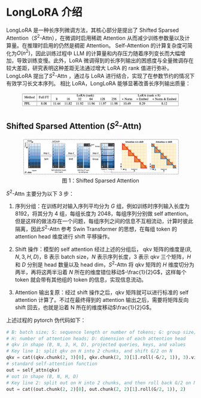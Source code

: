# LongLoRA 介绍
LongLoRA 是一种长序列微调方法，其核心部分是提出了 Shifted Sparsed Attention（$S^2$-Attn），在微调时启用稀疏 Attention 从而减少训练参数量以及计算量。在推理时启用的仍然是稠密 Attention。
Self-Attention 的计算复杂度可简化为$O(n^2)$，因此训练过程中 LLM 的计算量和内存压力随着序列变长而大幅增加，导致训练变慢。此外，LoRA 微调得到的长序列输出的困惑度与全量微调存在较大差距，研究表明这种差距无法通过增大 LoRA 的 rank 值进行弥补。LongLoRA 提出了$S^2$-Attn ，通过与 LoRA 进行结合，实现了在参数节约的情况下有效学习长文本序列。
相比 LoRA，LongLoRA 能够显著改善长序列输出质量：

<figure style="text-align: center;">
    <img src="./images/longlora_table1.png" alt="$LongLoRA" title="Shifted Sparsed Attention">
</figure>

## Shifted Sparsed Attention ($S^2$-Attn)
<figure style="text-align: center;">
    <img src="./images/ssattn.png" alt="$LongLoRA" title="Shifted Sparsed Attention">
    <figcaption>图 1：Shifted Sparsed Attention</figcaption>
</figure>

$S^2$-Attn 主要分为以下 3 步：
1. 序列分组：在训练时对输入序列平均分为 $G$ 组，例如训练时序列输入长度为8192，将其分为 4 组，每组长度为 2048，每组序列分别做 self attention。但是这样的做法存在一个问题，每组序列之间的信息不互相流动，计算时彼此隔离，因此$S^2$-Attn 参考 Swin Transformer 的思想，在每组 token 的 attention head 维度进行 shift 平移操作。

2. Shift 操作：模型的 self attention 经过上述的分组后， qkv 矩阵的维度是$(B, N, 3, H, D)$，B 表示 batch size，$N$ 表示序列长度，3 表示 qkv 三个矩阵，$H$ 和 $D$ 分别是 head 数量以及 head dim，$S^2$-Attn 将 qkv 矩阵的 $H$ 维度切分为两半，再将这两半沿着 $N$ 所在的维度错位移动$-\frac{1}{2}G$，这样每个 token 就会带有其他组的 token 的信息，实现信息流动。 

3. Attention 输出复原：经过 shift 操作之后，qkv 矩阵就可以进行标准的 self attention 计算了。不过在最终得到的 attention 输出之后，需要将矩阵反向 shift 回去，也就是沿着 N 所在的维度移动$\frac{1}{2}G$。

上述过程的 pytorch 伪代码如下：
```python
# B: batch size; S: sequence length or number of tokens; G: group size;
# H: number of attention heads; D: dimension of each attention head
# qkv in shape (B, N, 3, H, D), projected queries, keys, and values
# Key line 1: split qkv on H into 2 chunks, and shift G/2 on N
qkv = cat((qkv.chunk(2, 3)[0], qkv.chunk(2, 3)[1].roll(-G/2, 1)), 3).view(B * N / G, G, 3, H, D)
# standard self-attention function
out = self_attn(qkv)
# out in shape (B, N, H, D)
# Key line 2: split out on H into 2 chunks, and then roll back G/2 on N
out = cat((out.chunk(2, 2)[0], out.chunk(2, 2)[1].roll(G/2, 1)), 2)
```